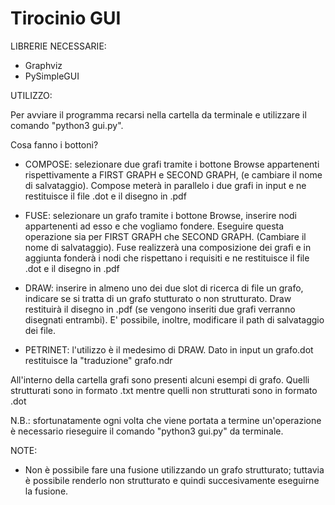 # Tirocinio GUI

LIBRERIE NECESSARIE:
  - Graphviz
  - PySimpleGUI
  
  
UTILIZZO:

  Per avviare il programma recarsi nella cartella da terminale e utilizzare il comando "python3 gui.py".
  
  Cosa fanno i bottoni?
  
  - COMPOSE: selezionare due grafi tramite i bottone Browse appartenenti rispettivamente a FIRST GRAPH e SECOND GRAPH,
  (e cambiare il nome di salvataggio). Compose meterà in parallelo i due grafi in input e ne restituisce il file .dot
  e il disegno in .pdf
  
  - FUSE: selezionare un grafo tramite i bottone Browse, inserire nodi appartenenti ad esso e che vogliamo fondere.
  Eseguire questa operazione sia per FIRST GRAPH che SECOND GRAPH. (Cambiare il nome di salvataggio).
  Fuse realizzerà una composizione dei grafi e in aggiunta fonderà i nodi che rispettano i requisiti e ne restituisce 
  il file .dot e il disegno in .pdf
  
  - DRAW: inserire in almeno uno dei due slot di ricerca di file un grafo, indicare se si tratta di un grafo stutturato 
  o non strutturato. Draw restituirà il disegno in .pdf (se vengono inseriti due grafi verranno disegnati entrambi).
  E' possibile, inoltre, modificare il path di salvataggio dei file.
  
  - PETRINET: l'utilizzo è il medesimo di DRAW. Dato in input un grafo.dot restituisce la "traduzione" grafo.ndr
  
  All'interno della cartella grafi sono presenti alcuni esempi di grafo. Quelli strutturati sono in formato .txt mentre
  quelli non strutturati sono in formato .dot
  
  N.B.: sfortunatamente ogni volta che viene portata a termine un'operazione è necessario rieseguire il comando 
  "python3 gui.py" da terminale.


NOTE:

  - Non è possibile fare una fusione utilizzando un grafo strutturato; tuttavia è possibile renderlo non strutturato e quindi
    succesivamente eseguirne la fusione.
